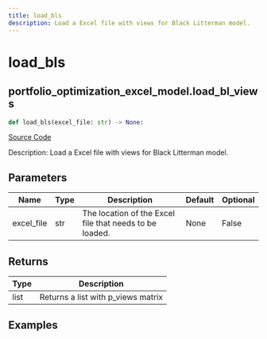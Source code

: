 ```yaml
---
title: load_bls
description: Load a Excel file with views for Black Litterman model.
---
```

# load_bls

## portfolio_optimization_excel_model.load_bl_views

```python
def load_bls(excel_file: str) -> None:
```
[Source Code](https://github.com/OpenBB-finance/OpenBBTerminal/tree/main/openbb_terminal/portfolio/portfolio_optimization/excel_model.py#L100)

Description: Load a Excel file with views for Black Litterman model.

## Parameters

| Name | Type | Description | Default | Optional |
| ---- | ---- | ----------- | ------- | -------- |
| excel_file | str | The location of the Excel file that needs to be loaded. | None | False |

## Returns

| Type | Description |
| ---- | ----------- |
| list | Returns a list with p_views matrix |

## Examples

